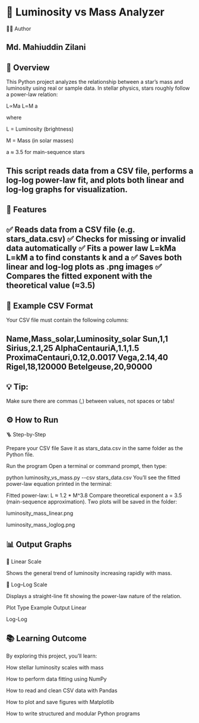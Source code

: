 # 🌟 Luminosity vs Mass Analyzer
👨‍💻 Author

Md. Mahiuddin Zilani
---
## 🧠 Overview

This Python project analyzes the relationship between a star’s mass and luminosity using real or sample data.
In stellar physics, stars roughly follow a power-law relation:

L∝Ma
L∝M
a

where

L = Luminosity (brightness)

M = Mass (in solar masses)

a ≈ 3.5 for main-sequence stars

This script reads data from a CSV file, performs a log-log power-law fit, and plots both linear and log-log graphs for visualization.
---
## 🚀 Features

✅ Reads data from a CSV file (e.g. stars_data.csv)
✅ Checks for missing or invalid data automatically
✅ Fits a power law 
L=kMa
L=kM
a
 to find constants k and a
✅ Saves both linear and log-log plots as .png images
✅ Compares the fitted exponent with the theoretical value (≈3.5)
---
## 📂 Example CSV Format

Your CSV file must contain the following columns:

Name,Mass_solar,Luminosity_solar
Sun,1,1
Sirius,2.1,25
AlphaCentauriA,1.1,1.5
ProximaCentauri,0.12,0.0017
Vega,2.14,40
Rigel,18,120000
Betelgeuse,20,90000
---
## 💡 Tip:
Make sure there are commas (,) between values, not spaces or tabs!

## ⚙️ How to Run
🪜 Step-by-Step

Prepare your CSV file
Save it as stars_data.csv in the same folder as the Python file.

Run the program
Open a terminal or command prompt, then type:

python luminosity_vs_mass.py --csv stars_data.csv
You’ll see the fitted power-law equation printed in the terminal:

Fitted power-law: L ≈ 1.2 * M^3.8
Compare theoretical exponent a = 3.5 (main-sequence approximation).
Two plots will be saved in the folder:

luminosity_mass_linear.png

luminosity_mass_loglog.png

## 📊 Output Graphs
🔹 Linear Scale

Shows the general trend of luminosity increasing rapidly with mass.

🔹 Log–Log Scale

Displays a straight-line fit showing the power-law nature of the relation.

Plot Type	Example Output
Linear	

Log-Log	
## 📚 Learning Outcome

By exploring this project, you’ll learn:

How stellar luminosity scales with mass

How to perform data fitting using NumPy

How to read and clean CSV data with Pandas

How to plot and save figures with Matplotlib

How to write structured and modular Python programs







